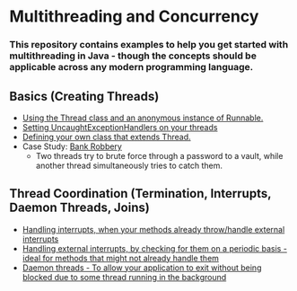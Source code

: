 # Multithreading and Concurrency
### This repository contains examples to help you get started with multithreading in Java - though the concepts should be applicable across any modern programming language.

## Basics (Creating Threads)
- [Using the Thread class and an anonymous instance of Runnable.](./src/com/jyotindersingh/Main.java)
- [Setting UncaughtExceptionHandlers on your threads](./src/com/jyotindersingh/Main_2.java)
- [Defining your own class that extends Thread.](./src/com/jyotindersingh/Main_3.java)
- Case Study: [Bank Robbery](./src/com/jyotindersingh/BankRobbery.java)
    - Two threads try to brute force through a password to a vault, while another thread simultaneously tries to catch them.

## Thread Coordination (Termination, Interrupts, Daemon Threads, Joins)
- [Handling interrupts, when your methods already throw/handle external interrupts](./src/com/jyotindersingh/ThreadCoordination.java)
- [Handling external interrupts, by checking for them on a periodic basis - ideal for methods that might not already handle them](./src/com/jyotindersingh/ThreadCoordination_2.java)
- [Daemon threads - To allow your application to exit without being blocked due to some thread running in the background](./src/com/jyotindersingh/ThreadCoordination_3_Daemon.java)

 